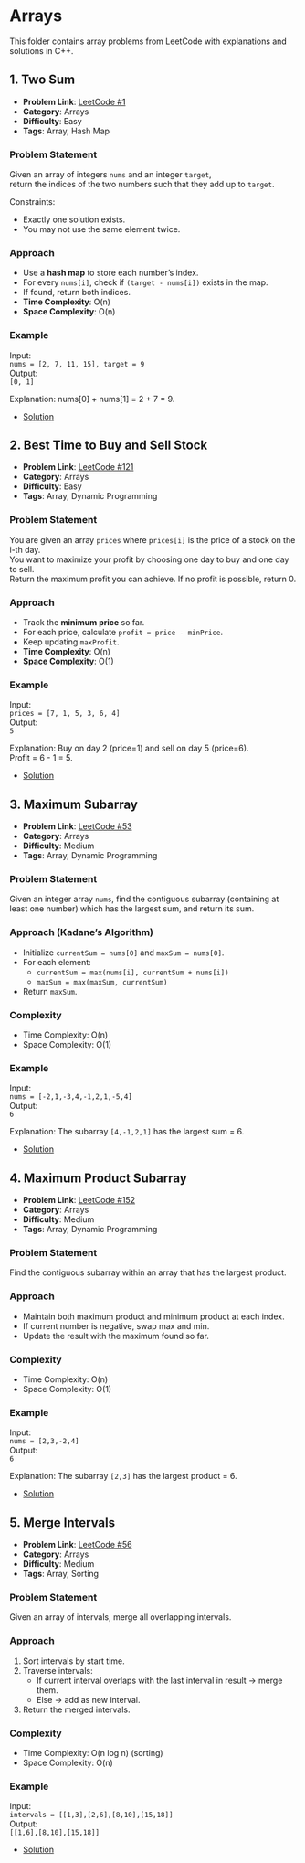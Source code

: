 # Arrays
This folder contains array problems from LeetCode with explanations and solutions in C++.

## 1. Two Sum
- **Problem Link**: [LeetCode #1](https://leetcode.com/problems/two-sum/)
- **Category**: Arrays
- **Difficulty**: Easy
- **Tags**: Array, Hash Map

### Problem Statement
Given an array of integers `nums` and an integer `target`,  
return the indices of the two numbers such that they add up to `target`.  

Constraints:
- Exactly one solution exists.
- You may not use the same element twice.

### Approach
- Use a **hash map** to store each number’s index.
- For every `nums[i]`, check if `(target - nums[i])` exists in the map.
- If found, return both indices.
- **Time Complexity**: O(n)  
- **Space Complexity**: O(n)  

### Example
Input:  
`nums = [2, 7, 11, 15], target = 9`  
Output:  
`[0, 1]`  

Explanation: nums[0] + nums[1] = 2 + 7 = 9.
 - [Solution](two_sum.cpp)
   
## 2. Best Time to Buy and Sell Stock

- **Problem Link**: [LeetCode #121](https://leetcode.com/problems/best-time-to-buy-and-sell-stock/)
- **Category**: Arrays
- **Difficulty**: Easy
- **Tags**: Array, Dynamic Programming

### Problem Statement
You are given an array `prices` where `prices[i]` is the price of a stock on the i-th day.  
You want to maximize your profit by choosing one day to buy and one day to sell.  
Return the maximum profit you can achieve. If no profit is possible, return 0.

### Approach
- Track the **minimum price** so far.
- For each price, calculate `profit = price - minPrice`.
- Keep updating `maxProfit`.
- **Time Complexity**: O(n)
- **Space Complexity**: O(1)

### Example
Input:  
`prices = [7, 1, 5, 3, 6, 4]`  
Output:  
`5`  

Explanation: Buy on day 2 (price=1) and sell on day 5 (price=6).  
Profit = 6 - 1 = 5.
 - [Solution](BestTimeToBuySellStock.cpp)
   
## 3. Maximum Subarray

- **Problem Link**: [LeetCode #53](https://leetcode.com/problems/maximum-subarray/)
- **Category**: Arrays
- **Difficulty**: Medium
- **Tags**: Array, Dynamic Programming

### Problem Statement
Given an integer array `nums`, find the contiguous subarray (containing at least one number) which has the largest sum, and return its sum.

### Approach (Kadane’s Algorithm)
- Initialize `currentSum = nums[0]` and `maxSum = nums[0]`.
- For each element:
  - `currentSum = max(nums[i], currentSum + nums[i])`
  - `maxSum = max(maxSum, currentSum)`
- Return `maxSum`.

### Complexity
- Time Complexity: O(n)
- Space Complexity: O(1)

### Example
Input:  
`nums = [-2,1,-3,4,-1,2,1,-5,4]`  
Output:  
`6`  

Explanation: The subarray `[4,-1,2,1]` has the largest sum = 6.
 - [Solution]( MaximumSubarray.cpp)

## 4. Maximum Product Subarray

- **Problem Link**: [LeetCode #152](https://leetcode.com/problems/maximum-product-subarray/)
- **Category**: Arrays
- **Difficulty**: Medium
- **Tags**: Array, Dynamic Programming

### Problem Statement
Find the contiguous subarray within an array that has the largest product.

### Approach
- Maintain both maximum product and minimum product at each index.
- If current number is negative, swap max and min.
- Update the result with the maximum found so far.

### Complexity
- Time Complexity: O(n)
- Space Complexity: O(1)

### Example
Input:  
`nums = [2,3,-2,4]`  
Output:  
`6`  

Explanation: The subarray `[2,3]` has the largest product = 6.
 - [Solution]( maximum_product_Subarray.cpp)

## 5. Merge Intervals

- **Problem Link**: [LeetCode #56](https://leetcode.com/problems/merge-intervals/)
- **Category**: Arrays
- **Difficulty**: Medium
- **Tags**: Array, Sorting

### Problem Statement
Given an array of intervals, merge all overlapping intervals.

### Approach
1. Sort intervals by start time.
2. Traverse intervals:
   - If current interval overlaps with the last interval in result → merge them.
   - Else → add as new interval.
3. Return the merged intervals.

### Complexity
- Time Complexity: O(n log n) (sorting)
- Space Complexity: O(n)

### Example
Input:  
`intervals = [[1,3],[2,6],[8,10],[15,18]]`  
Output:  
`[[1,6],[8,10],[15,18]]`
- [Solution](Merge_intervals.cpp)
